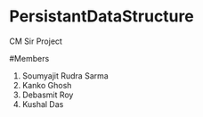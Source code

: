 # PersistantDataStructure
CM Sir Project

#Members
1. Soumyajit Rudra Sarma
2. Kanko Ghosh
3. Debasmit Roy
4. Kushal Das
